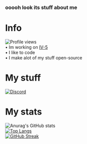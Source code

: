 ### ooooh look its stuff about me

# Info
![Profile views](https://gpvc.arturio.dev/WalkerOfDarkness)\
• Im working on [IV-5](https://github.com/WalkerOfDarkness/IV-5)\
• I like to code\
• I make alot of my stuff open-source

# My stuff
<a href="https://discord.gg/MYMGcfmdra" rel="nofollow"><img src="https://camo.githubusercontent.com/3f990cfefb64f13d28397fe586c3aa38a81fde585de479205d63c79363ebe07a/68747470733a2f2f696d672e736869656c64732e696f2f62616467652f446973636f72642d3732383944413f7374796c653d666f722d7468652d6261646765266c6f676f3d646973636f7264266c6f676f436f6c6f723d7768697465" alt="Discord" data-canonical-src="https://img.shields.io/badge/Discord-7289DA?style=for-the-badge&amp;logo=discord&amp;logoColor=white" style="max-width: 100%;"></a>

# My stats
![Anurag's GitHub stats](https://github-readme-stats.vercel.app/api?username=WalkerOfDarkness&show_icons=true&theme=tokyonight&hide_border=false&show_icons=true)\
[![Top Langs](https://github-readme-stats.vercel.app/api/top-langs/?username=WalkerOfDarkness&theme=tokyonight&hide_border=false)](https://github.com/anuraghazra/github-readme-stats)\
[![GitHub Streak](http://github-readme-streak-stats.herokuapp.com?user=WalkerOfDarkness&theme=tokyonight&date_format=j%20M%5B%20Y%5D)](https://git.io/streak-stats)


<!-- <a href="https://discord.gg/cutSU3gXgJ" target="blank"><img align="center" src="https://cdn.jsdelivr.net/npm/simple-icons@3.0.1/icons/discord.svg" alt="" height="30" width="40" /></a>
</p>
 -->

